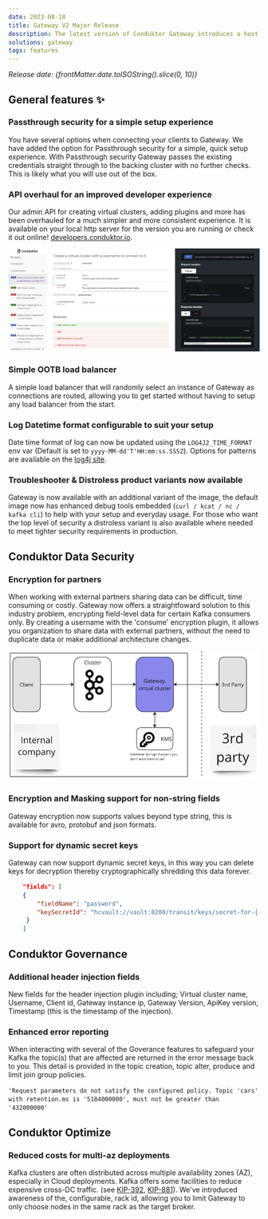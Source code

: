 ```yaml
---
date: 2023-08-18
title: Gateway V2 Major Release
description: The latest version of Conduktor Gateway introduces a host of new featuress & fixes improvements from V1. Including an overhauled API experience, additional encryption features and onboarding enhancements!
solutions: gateway
tags: features
---
```


*Release date: {frontMatter.date.toISOString().slice(0, 10)}*

## General features ✨

### Passthrough security for a simple setup experience

You have several options when connecting your clients to Gateway. We have added the option for Passthrough security for a simple, quick setup experience. With Passthrough security Gateway passes the existing credentials straight through to the backing cluster with no further checks. This is likely what you will use out of the box.

### API overhaul for an improved developer experience

Our admin API for creating virtual clusters, adding plugins and more has been overhauled for a much simpler and more consistent experience. It is available on your local http server for the version you are running or check it out online! [developers.conduktor.io](https://developers.conduktor.io/).

![api-doc-online](/images/changelog/gateway/v2.0.0/api-doc-online.png)

### Simple OOTB load balancer

A simple load balancer that will randomly select an instance of Gateway as connections are routed, allowing you to get started without having to setup any load balancer from the start.

### Log Datetime format configurable to suit your setup

Date time format of log can now be updated using the `LOG4J2_TIME_FORMAT` env var (Default is set to `yyyy-MM-dd'T'HH:mm:ss.SSSZ`). Options for patterns are available on the [log4j site](https://logging.apache.org/log4j/2.x/manual/layouts.html#PatternDate).

### Troubleshooter & Distroless product variants now available

Gateway is now available with an additional variant of the image, the default image now has enhanced debug tools embedded (`curl / kcat / nc / kafka cli`) to help with your setup and everyday usage. For those who want the top level of security a distroless variant is also available where needed to meet tighter security requirements in production.

## Conduktor Data Security

### Encryption for partners

When working with external partners sharing data can be difficult, time consuming or costly. Gateway now offers a straightfoward solution to this industry problem, encrypting field-level data for certain Kafka consumers only. By creating a username with the 'consume' encryption plugin, it allows you organization to share data with external partners, without the need to duplicate data or make additional architecture changes.

![3rd-party-encryption-miro.png](/images/changelog/gateway/v2.0.0/3rd-party-encryption-miro.png)

### Encryption and Masking support for non-string fields

Gateway encryption now supports values beyond type string, this is available for avro, protobuf and json formats.

### Support for dynamic secret keys

Gateway can now support dynamic secret keys, in this way you can delete keys for decryption thereby cryptographically shredding this data forever.

```json
    "fields": [
    {
        "fieldName": "password",
        "keySecretId": "hcvault://vault:8200/transit/keys/secret-for-{{record.value.name}}"
     }
    ]
```

## Conduktor Governance

### Additional header injection fields

New fields for the header injection plugin including; Virtual cluster name, Username, Client id, Gateway instance ip, Gateway Version, ApiKey version, Timestamp (this is the timestamp of the injection).

### Enhanced error reporting

When interacting with several of the Goverance features to safeguard your Kafka the topic(s) that are affected are returned in the error message back to you. This detail is provided in the topic creation, topic alter, produce and limit join group policies.

`'Request parameters do not satisfy the configured policy. Topic 'cars' with retention.ms is '5184000000', must not be greater than '432000000'`

## Conduktor Optimize

### Reduced costs for multi-az deployments

Kafka clusters are often distributed across multiple availability zones (AZ), especially in Cloud deployments. Kafka offers some facilities to reduce expensive cross-DC traffic. (see [KIP-392](https://cwiki.apache.org/confluence/display/KAFKA/KIP-392%3A+Allow+consumers+to+fetch+from+closest+replica), [KIP-881](https://cwiki.apache.org/confluence/display/KAFKA/KIP-881%3A+Rack-aware+Partition+Assignment+for+Kafka+Consumers)). We've introduced awareness of the, configurable, rack id, allowing you to limit Gateway to only choose nodes in the same rack as the target broker.
